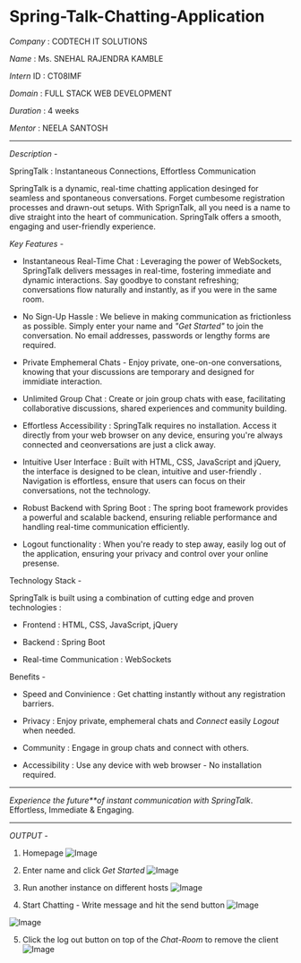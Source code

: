 # Spring-Talk-Chatting-Application

*Company* : CODTECH IT SOLUTIONS

*Name* : Ms. SNEHAL RAJENDRA KAMBLE

*Intern* ID : CT08IMF

*Domain* : FULL STACK WEB DEVELOPMENT

*Duration* : 4 weeks

*Mentor* : NEELA SANTOSH

---------------------------------------------------------------

*Description* -

SpringTalk : Instantaneous Connections, Effortless Communication

SpringTalk is a dynamic, real-time chatting application desinged for seamless and spontaneous conversations. Forget cumbesome registration processes and drawn-out setups. With SprignTalk, all you need is a name to dive straight into the heart of communication. SpringTalk offers a smooth, engaging and user-friendly experience.

*Key Features* - 

- Instantaneous Real-Time Chat : Leveraging the power of WebSockets, SpringTalk delivers messages in real-time, fostering immediate and dynamic interactions. Say goodbye to constant refreshing; conversations flow naturally and instantly, as if you were in the same room.

- No Sign-Up Hassle : We believe in making communication as frictionless as possible. Simply enter your name and *"Get Started"* to join the conversation. No email addresses, passwords or lengthy forms are required.

- Private Emphemeral Chats - Enjoy private, one-on-one conversations, knowing that your discussions are temporary and designed for immidiate interaction.

- Unlimited Group Chat : Create or join group chats with ease, facilitating collaborative discussions, shared experiences and community building.

- Effortless Accessibility : SpringTalk requires no installation. Access it directly from your web browser on any device, ensuring you're always connected and ceonversations are just a click away.

- Intuitive User Interface : Built with HTML, CSS, JavaScript and jQuery, the interface is designed to be clean, intuitive and user-friendly . Navigation is effortless, ensure that users can focus on their conversations, not the technology.

- Robust Backend with Spring Boot : The spring boot framework provides a powerful and scalable backend, ensuring reliable performance and handling real-time communication efficiently.

- Logout functionality : When you're ready to step away, easily log out of the application, ensuring your privacy and control over your online presense.


Technology Stack -

SpringTalk is built using a combination of cutting edge and proven technologies :

- Frontend : HTML, CSS, JavaScript, jQuery

- Backend : Spring Boot

- Real-time Communication : WebSockets


Benefits -

- Speed and Convinience : Get chatting instantly without any registration barriers.

- Privacy : Enjoy private, emphemeral chats and *Connect* easily *Logout* when needed.

- Community : Engage in group chats and connect with others.

- Accessibility : Use any device with web browser - No installation required.

-------------------------------------------------------------------------------------------------

*Experience* *the* *future**of* *instant* *communication* *with* *SpringTalk*. Effortless, Immediate & Engaging.

------------------------------------------------------------------------------

*OUTPUT* -

1. Homepage
![Image](https://github.com/user-attachments/assets/44e0fec1-68c5-4d75-aced-f53ab545ed91)

2. Enter name and click *Get Started*
![Image](https://github.com/user-attachments/assets/becb2bb6-8e8b-42b8-a6d0-5bd1d618586b)

3. Run another instance on different hosts
![Image](https://github.com/user-attachments/assets/c58971d2-63a6-4361-a1b4-407630877705)

4. Start Chatting - Write message and hit the send button
![Image](https://github.com/user-attachments/assets/d140dc78-5323-441a-b0dd-e6d4d1568bc9)

![Image](https://github.com/user-attachments/assets/77803e0e-edfe-4761-9d87-163540176227)

5. Click the log out button on top of the *Chat-Room* to remove the client
![Image](https://github.com/user-attachments/assets/955ac2fe-685d-448f-b01e-5c424d103b5b)
